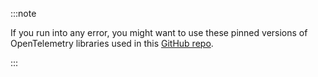 :::note

If you run into any error, you might want to use these pinned versions of OpenTelemetry libraries used in this <a href = "https://github.com/SigNoz/sample-nodejs-app/blob/master/package.json" rel="noopener noreferrer nofollow" target="_blank">GitHub repo</a>.

:::



